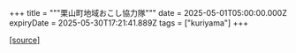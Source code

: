 +++
title = """栗山町地域おこし協力隊"""
date = 2025-05-01T05:00:00.000Z
expiryDate = 2025-05-30T17:21:41.889Z
tags = ["kuriyama"]
+++


[[source]](https://www.town.kuriyama.hokkaido.jp/soshiki/31/630.html)

